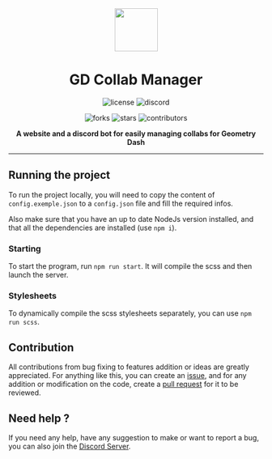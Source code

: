 <div align="center">
<img src="https://i.postimg.cc/pXY5MQmB/gdcm-logo.png" width="85" align="center">

# GD Collab Manager

![license](https://img.shields.io/github/license/Syudagye/GDCollabManager?style=flat-square)
![discord](https://img.shields.io/discord/770747832897896488?label=discord&style=flat-square)

![forks](https://img.shields.io/github/forks/Syudagye/GDCollabManager)
![stars](https://img.shields.io/github/stars/Syudagye/GDCollabManager)
![contributors](https://img.shields.io/github/contributors/Syudagye/GDCollabManager)

**A website and a discord bot for easily managing collabs for Geometry Dash**
</div>

---

## Running the project
To run the project locally, you will need to copy the content of `config.exemple.json` to a `config.json` file and fill the required infos.

Also make sure that you have an up to date NodeJs version installed, and that all the dependencies are installed (use `npm i`).

### Starting
To start the program, run `npm run start`. It will compile the scss and then launch the server.

### Stylesheets
To dynamically compile the scss stylesheets separately, you can use `npm run scss`.

## Contribution
All contributions from bug fixing to features addition or ideas are greatly appreciated. For anything like this, you can create an [issue](), and for any addition or modification on the code, create a [pull request]() for it to be reviewed.

## Need help ?
If you need any help, have any suggestion to make or want to report a bug, you can also join the [Discord Server](https://discord.gg/jNhXvUQ).
